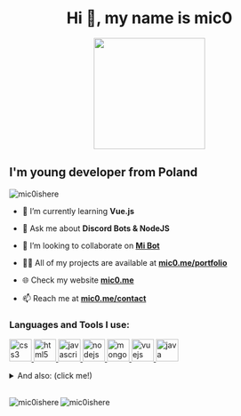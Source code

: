 <h1 align="center">Hi 👋, my name is mic0</h1>
<p align="center"><img src="https://avatars1.githubusercontent.com/u/59290502?s=460&u=cd11bb07fc766fdc0e79ca13f75881bedb68283a&v=4" width="200" height="200"/></p>
<h2> I'm young developer from Poland </h2><p align="left"> <img src="https://komarev.com/ghpvc/?username=mic0ishere&label=Profile%20views&color=0e75b6&style=flat-square" alt="mic0ishere" /> </p>

- 🌱 I’m currently learning **Vue.js**

- 💬 Ask me about **Discord Bots & NodeJS**

- 👯 I’m looking to collaborate on [**Mi Bot**](https://bot.mic0.me)

- 👨‍💻   All of my projects are available at [**mic0.me/portfolio**](https://mic0.me/portfolio)

- 🌐 Check my website [**mic0.me**](https://mic0.me)

- 📫 Reach me at [**mic0.me/contact**](https://mic0.me/contact)

<h3 align="left">Languages and Tools I use:</h3>
<p align="left"> 
<a href="https://www.w3schools.com/css/" target="_blank"> <img src="https://devicons.github.io/devicon/devicon.git/icons/css3/css3-original-wordmark.svg" alt="css3" width="40" height="40"/> </a>  
<a href="https://www.w3.org/html/" target="_blank"> <img src="https://devicons.github.io/devicon/devicon.git/icons/html5/html5-original-wordmark.svg" alt="html5" width="40" height="40"/> </a> 
<a href="https://developer.mozilla.org/en-US/docs/Web/JavaScript" target="_blank"> <img src="https://devicons.github.io/devicon/devicon.git/icons/javascript/javascript-original.svg" alt="javascript" width="40" height="40"/> </a> 
<a href="https://nodejs.org" target="_blank"> <img src="https://devicons.github.io/devicon/devicon.git/icons/nodejs/nodejs-original-wordmark.svg" alt="nodejs" width="40" height="40"/>  
<a href="https://www.mongodb.com/" target="_blank"> <img src="https://devicons.github.io/devicon/devicon.git/icons/mongodb/mongodb-original-wordmark.svg" alt="mongodb" width="40" height="40"/> </a> 
<a href="https://vuejs.org/" target="_blank"> <img src="https://devicons.github.io/devicon/devicon.git/icons/vuejs/vuejs-original-wordmark.svg" alt="vuejs" width="40" height="40"/> </a> 
<a href="https://www.java.com" target="_blank"> <img src="https://devicons.github.io/devicon/devicon.git/icons/java/java-original-wordmark.svg" alt="java" width="40" height="40"/> </a> 
</p><details>
  <summary>And also: (click me!)</summary>
  <p></p>
  <a href="https://www.adobe.com/products/xd.html" target="_blank"> <img src="https://cdn.worldvectorlogo.com/logos/adobe-xd.svg" alt="xd" width="40" height="40"/> </a> 
  <a href="https://postman.com" target="_blank"> <img src="https://www.vectorlogo.zone/logos/getpostman/getpostman-icon.svg" alt="postman" width="40" height="40"/> </a> <a href="https://pugjs.org" target="_blank">
  <a href="https://quasar.dev/" target="_blank"> <img src="https://cdn.quasar.dev/logo/svg/quasar-logo.svg" alt="quasar" width="40" height="40"/> </a> 
  <a href="https://expressjs.com" target="_blank"> <img src="https://devicons.github.io/devicon/devicon.git/icons/express/express-original-wordmark.svg" alt="express" width="40" height="40"/> </a> 
  </a>  <img src="https://cdn.worldvectorlogo.com/logos/pug.svg" alt="pug" width="40" height="40"/>
  <a href="https://getbootstrap.com" target="_blank"> <img src="https://devicons.github.io/devicon/devicon.git/icons/bootstrap/bootstrap-plain.svg" alt="bootstrap" width="40" height="40"/> </a> 
  <a href="https://tailwindcss.com/" target="_blank"> <img src="https://www.vectorlogo.zone/logos/tailwindcss/tailwindcss-icon.svg" alt="tailwind" width="40" height="40"/> </a>
  <a href="https://sass-lang.com" target="_blank"> <img src="https://devicons.github.io/devicon/devicon.git/icons/sass/sass-original.svg" alt="sass" width="40" height="40"/> </a> 
</details>
<br>
<p><img align="center" src="https://github-readme-stats.vercel.app/api?username=mic0ishere&show_icons=true&count_private=tru&hide=stars&theme=vue" alt="mic0ishere" /><img align="left" src="https://github-readme-stats.vercel.app/api/top-langs/?username=mic0ishere&layout=compact&hide_title=false&theme=vue" alt="mic0ishere" /></p>
